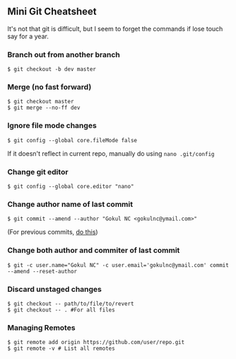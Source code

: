 ## Mini Git Cheatsheet
It's not that git is difficult, but I seem to forget the commands if lose touch say for a year.

### Branch out from another branch
```console
$ git checkout -b dev master
```

### Merge (no fast forward)
```console
$ git checkout master
$ git merge --no-ff dev
```

### Ignore file mode changes
```console
$ git config --global core.fileMode false
```
If it doesn't reflect in current repo, manually do using `nano .git/config`

### Change git editor
```console
$ git config --global core.editor "nano"
```

### Change author name of last commit
```console
$ git commit --amend --author "Gokul NC <gokulnc@ymail.com>"
```
(For previous commits, [do this](https://stackoverflow.com/a/28845565/5002496))

### Change both author and commiter of last commit
```console
$ git -c user.name="Gokul NC" -c user.email='gokulnc@ymail.com' commit --amend --reset-author
```

### Discard unstaged changes
```console
$ git checkout -- path/to/file/to/revert
$ git checkout -- . #For all files
```

### Managing Remotes
```
$ git remote add origin https://github.com/user/repo.git
$ git remote -v # List all remotes
```
